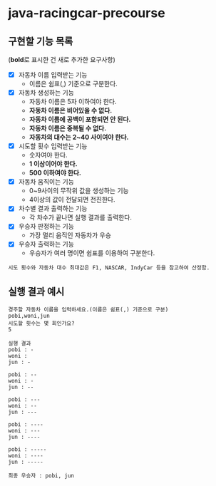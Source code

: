# java-racingcar-precourse

## 구현할 기능 목록

(**bold**로 표시한 건 새로 추가한 요구사항)

- [x] 자동차 이름 입력받는 기능
    - 이름은 쉼표(,) 기준으로 구분한다.
- [x] 자동차 생성하는 기능
    - 자동차 이름은 5자 이하여야 한다.
    - **자동차 이름은 비어있을 수 없다.**
    - **자동차 이름에 공백이 포함되면 안 된다.**
    - **자동차 이름은 중복될 수 없다.**
    - **자동차의 대수는 2~40 사이여야 한다.**
- [x] 시도할 횟수 입력받는 기능
    - 숫자여야 한다.
    - **1 이상이어야 한다.**
    - **500 이하여야 한다.**
- [x] 자동차 움직이는 기능
    - 0~9사이의 무작위 값을 생성하는 기능
    - 4이상의 값이 전달되면 전진한다.
- [x] 차수별 결과 출력하는 기능
    - 각 차수가 끝나면 실행 결과를 출력한다.
- [x] 우승자 판정하는 기능
    - 가장 멀리 움직인 자동차가 우승
- [x] 우승자 출력하는 기능
    - 우승자가 여러 명이면 쉼표를 이용하여 구분한다.

`시도 횟수와 자동차 대수 최대값은 F1, NASCAR, IndyCar 등을 참고하여 산정함.`

## 실행 결과 예시

```text
경주할 자동차 이름을 입력하세요.(이름은 쉼표(,) 기준으로 구분)
pobi,woni,jun
시도할 횟수는 몇 회인가요?
5

실행 결과
pobi : -
woni : 
jun : -

pobi : --
woni : -
jun : --

pobi : ---
woni : --
jun : ---

pobi : ----
woni : ---
jun : ----

pobi : -----
woni : ----
jun : -----

최종 우승자 : pobi, jun
```
